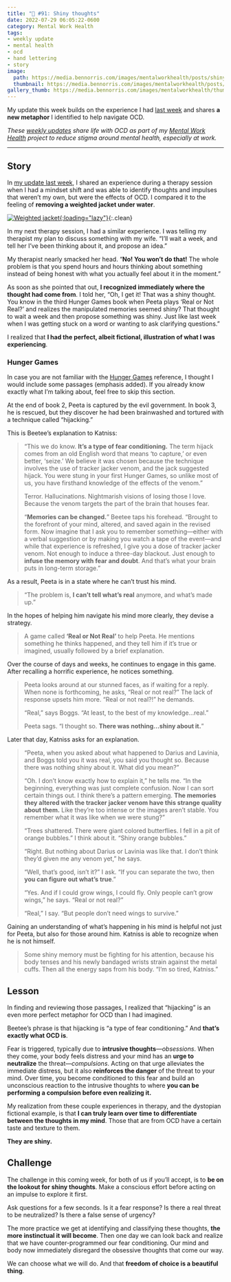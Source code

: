 ```yaml
---
title: "🧠 #91: Shiny thoughts"
date: 2022-07-29 06:05:22-0600
category: Mental Work Health
tags:
- weekly update
- mental health
- ocd
- hand lettering
- story
image: 
  path: https://media.bennorris.com/images/mentalworkhealth/posts/shiny-thoughts.jpg
  thumbnail: https://media.bennorris.com/images/mentalworkhealth/posts/thumbnails/shiny-thoughts.jpg
gallery_thumb: https://media.bennorris.com/images/mentalworkhealth/thumbs/shiny-thoughts.jpg
---
```



My update this week builds on the experience I had [last week](https://bennorris.com/2022/07/22/weighted-jacket) and shares **a new metaphor** I identified to help navigate OCD.

_These [weekly updates](https://bennorris.com/tags/weekly-update/) share life with OCD as part of my [Mental Work Health](https://bennorris.com/mental-work-health) project to reduce stigma around mental health, especially at work._

***

## Story

In [my update last week](https://bennorris.com/2022/07/22/weighted-jacket), I shared an experience during a therapy session when I had a mindset shift and was able to identify thoughts and impulses that weren’t my own, but were the effects of OCD. I compared it to the feeling of **removing a weighted jacket under water**.

[![Weighted jacket](https://media.bennorris.com/images/mentalworkhealth/posts/weighted-jacket.jpg){:loading="lazy"}](https://bennorris.com/2022/07/22/weighted-jacket){:.clean}

In my next therapy session, I had a similar experience. I was telling my therapist my plan to discuss something with my wife. “I’ll wait a week, and tell her I’ve been thinking about it, and propose an idea.”

My therapist nearly smacked her head. “**No! You won’t do that!** The whole problem is that you spend hours and hours thinking about something instead of being honest with what you actually feel about it in the moment.”

As soon as she pointed that out, **I recognized immediately where the thought had come from**. I told her, “Oh, I get it! That was a shiny thought. You know in the third Hunger Games book when Peeta plays ‘Real or Not Real?’ and realizes the manipulated memories seemed shiny? That thought to wait a week and then propose something was shiny. Just like last week when I was getting stuck on a word or wanting to ask clarifying questions.”

I realized that **I had the perfect, albeit fictional, illustration of what I was experiencing**.


### Hunger Games

In case you are not familiar with the [Hunger Games](https://en.m.wikipedia.org/wiki/The_Hunger_Games) reference, I thought I would include some passages (emphasis added). If you already know exactly what I’m talking about, feel free to skip this section.

At the end of book 2, Peeta is captured by the evil government. In book 3, he is rescued, but they discover he had been brainwashed and tortured with a technique called “hijacking.”

This is Beetee’s explanation to Katniss:

> “This we do know. **It’s a type of fear conditioning.** The term hijack comes from an old English word that means ‘to capture,’ or even better, ‘seize.’ We believe it was chosen because the technique involves the use of tracker jacker venom, and the jack suggested hijack. You were stung in your first Hunger Games, so unlike most of us, you have firsthand knowledge of the effects of the venom.”
> 
> Terror. Hallucinations. Nightmarish visions of losing those I love. Because the venom targets the part of the brain that houses fear.
> 
> “**Memories can be changed.**” Beetee taps his forehead. “Brought to the forefront of your mind, altered, and saved again in the revised form. Now imagine that I ask you to remember something—either with a verbal suggestion or by making you watch a tape of the event—and while that experience is refreshed, I give you a dose of tracker jacker venom. Not enough to induce a three-day blackout. Just enough to **infuse the memory with fear and doubt**. And that’s what your brain puts in long-term storage.”

As a result, Peeta is in a state where he can’t trust his mind.

> “The problem is, **I can’t tell what’s real** anymore, and what’s made up.”

In the hopes of helping him navigate his mind more clearly, they devise a strategy.

> A game called **‘Real or Not Real’** to help Peeta. He mentions something he thinks happened, and they tell him if it’s true or imagined, usually followed by a brief explanation.

Over the course of days and weeks, he continues to engage in this game. After recalling a horrific experience, he notices something.

> Peeta looks around at our stunned faces, as if waiting for a reply. When none is forthcoming, he asks, “Real or not real?” The lack of response upsets him more. “Real or not real?!” he demands.
> 
> “Real,” says Boggs. “At least, to the best of my knowledge…real.”
> 
> Peeta sags. “I thought so. **There was nothing…shiny about it.**”

Later that day, Katniss asks for an explanation.

> “Peeta, when you asked about what happened to Darius and Lavinia, and Boggs told you it was real, you said you thought so. Because there was nothing shiny about it. What did you mean?”
> 
> “Oh. I don’t know exactly how to explain it,” he tells me. “In the beginning, everything was just complete confusion. Now I can sort certain things out. I think there’s a pattern emerging. **The memories they altered with the tracker jacker venom have this strange quality about them.** Like they’re too intense or the images aren’t stable. You remember what it was like when we were stung?”
> 
> “Trees shattered. There were giant colored butterflies. I fell in a pit of orange bubbles.” I think about it. “Shiny orange bubbles.”
> 
> “Right. But nothing about Darius or Lavinia was like that. I don’t think they’d given me any venom yet,” he says.
> 
> “Well, that’s good, isn’t it?” I ask. “If you can separate the two, then **you can figure out what’s true**.”
> 
> “Yes. And if I could grow wings, I could fly. Only people can’t grow wings,” he says. “Real or not real?”
> 
> “Real,” I say. “But people don’t need wings to survive.”

Gaining an understanding of what’s happening in his mind is helpful not just for Peeta, but also for those around him. Katniss is able to recognize when he is not himself.

> Some shiny memory must be fighting for his attention, because his body tenses and his newly bandaged wrists strain against the metal cuffs. Then all the energy saps from his body. “I’m so tired, Katniss.”


## Lesson

In finding and reviewing those passages, I realized that “hijacking” is an even more perfect metaphor for OCD than I had imagined.

Beetee’s phrase is that hijacking is “a type of fear conditioning.” And **that’s exactly what OCD is**.

Fear is triggered, typically due to **intrusive thoughts**—*obsessions*. When they come, your body feels distress and your mind has an **urge to neutralize** the threat—*compulsions*. Acting on that urge alleviates the immediate distress, but it also **reinforces the danger** of the threat to your mind. Over time, you become conditioned to this fear and build an unconscious reaction to the intrusive thoughts to where **you can be performing a compulsion before even realizing it.**

My realization from these couple experiences in therapy, and the dystopian fictional example, is that **I can truly learn over time to differentiate between the thoughts in my mind**. Those that are from OCD have a certain taste and texture to them.

**They are shiny.**


## Challenge

The challenge in this coming week, for both of us if you’ll accept, is to **be on the lookout for shiny thoughts**. Make a conscious effort before acting on an impulse to explore it first.

Ask questions for a few seconds. Is it a fear response? Is there a real threat to be neutralized? Is there a false sense of urgency?

The more practice we get at identifying and classifying these thoughts, **the more instinctual it will become**. Then one day we can look back and realize that we have counter-programmed our fear conditioning. Our mind and body now immediately disregard the obsessive thoughts that come our way.

We can choose what we will do. And that **freedom of choice is a beautiful thing**.

